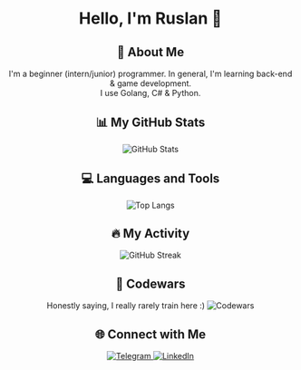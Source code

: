 <div align="center">

# Hello, I'm Ruslan 👋

## 🚀 About Me

I'm a beginner (intern/junior) programmer. In general, I'm learning back-end & game development.<br>
I use Golang, C# & Python.

## 📊 My GitHub Stats

![GitHub Stats](https://github-readme-stats.vercel.app/api?username=Gandalf-Rus&show_icons=true&theme=gradient&bg_color=45,000033,330033&title_color=fff&text_color=fff&icon_color=9370DB)

## 💻 Languages and Tools

![Top Langs](https://github-readme-stats.vercel.app/api/top-langs/?username=Gandalf-Rus&layout=compact&theme=gradient&bg_color=45,000033,330033&title_color=fff&text_color=fff)

## 🔥 My Activity

![GitHub Streak](https://github-readme-streak-stats.herokuapp.com/?user=Gandalf-Rus&theme=dark&background=000033&border=9370DB&ring=9370DB&fire=FF69B4&currStreakLabel=9370DB&sideLabels=FFFFFF&dates=FFFFFF)

## 🥋 Codewars
Honestly saying, I really rarely train here :)
![Codewars](https://www.codewars.com/users/__Gandalf__/badges/large)

## 🌐 Connect with Me

<a href="https://t.me/Ruslan20007">
  <img src="https://img.shields.io/badge/Telegram-2CA5E0?style=for-the-badge&logo=telegram&logoColor=white" alt="Telegram">
</a>
<a href="https://www.linkedin.com/in/ruslan-khairullin-3a47282a8/">
  <img src="https://img.shields.io/badge/LinkedIn-0077B5?style=for-the-badge&logo=linkedin&logoColor=white" alt="LinkedIn">
</a>

</div>
